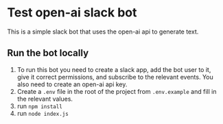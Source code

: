 # Test open-ai slack bot

This is a simple slack bot that uses the open-ai api to generate text.

## Run the bot locally

1. To run this bot you need to create a slack app, add the bot user to it, give it correct permissions, and subscribe to the relevant events. You also need to create an open-ai api key.
2. Create a `.env` file in the root of the project from `.env.example` and fill in the relevant values.
3. run `npm install`
4. run `node index.js`
